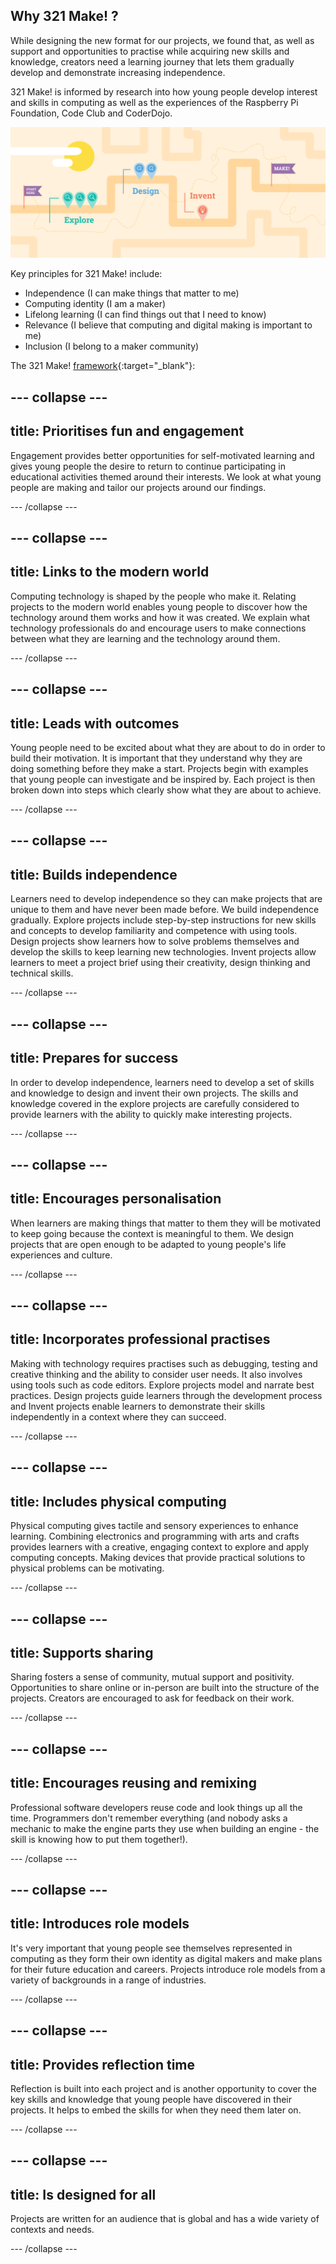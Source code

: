 ## Why 321 Make! ?

While designing the new format for our projects, we found that, as well as support and opportunities to practise while acquiring new skills and knowledge, creators need a learning journey that lets them gradually develop and demonstrate increasing independence. 

321 Make! is informed by research into how young people develop interest and skills in computing as well as the experiences of the Raspberry Pi Foundation, Code Club and CoderDojo. 

![An illustration of the four stages on the 321 Make! path. A start here flag is at the beginning, the path then moves along to Explore, then Design, then Invent and then a final flag that says "Make!".](images/321make.png)

Key principles for 321 Make! include:

+ Independence (I can make things that matter to me)
+ Computing identity (I am a maker)
+ Lifelong learning (I can find things out that I need to know)
+ Relevance (I believe that computing and digital making is important to me)
+ Inclusion (I belong to a maker community)

The 321 Make! [framework](https://www.raspberrypi.org/blog/free-coding-resources-children-young-people-digital-making-independence/){:target="_blank"}: 

--- collapse ---
---
title: Prioritises fun and engagement
---

Engagement provides better opportunities for self-motivated learning and gives young people the desire to return to continue participating in educational activities themed around their interests. We look at what young people are making and tailor our projects around our findings.

--- /collapse ---

--- collapse ---
---
title: Links to the modern world
---

Computing technology is shaped by the people who make it. Relating projects to the modern world enables young people to discover how the technology around them works and how it was created. We explain what technology professionals do and encourage users to make connections between what they are learning and the technology around them.

--- /collapse ---

--- collapse ---
---
title: Leads with outcomes
---

Young people need to be excited about what they are about to do in order to build their motivation. It is important that they understand why they are doing something before they make a start. Projects begin with examples that young people can investigate and be inspired by. Each project is then broken down into steps which clearly show what they are about to achieve. 

--- /collapse ---

--- collapse ---
---
title: Builds independence
---

Learners need to develop independence so they can make projects that are unique to them and have never been made before. We build independence gradually. Explore projects include step-by-step instructions for new skills and concepts to develop familiarity and competence with using tools. Design projects show learners how to solve problems themselves and develop the skills to keep learning new technologies. Invent projects allow learners to meet a project brief using their creativity, design thinking and technical skills. 

--- /collapse ---

--- collapse ---
---
title: Prepares for success
---

In order to develop independence, learners need to develop a set of skills and knowledge to design and invent their own projects. The skills and knowledge covered in the explore projects are carefully considered to provide learners with the ability to quickly make interesting projects. 

--- /collapse ---

--- collapse ---
---
title: Encourages personalisation
---

When learners are making things that matter to them they will be motivated to keep going because the context is meaningful to them. We design projects that are open enough to be adapted to young people's life experiences and culture.

--- /collapse ---

--- collapse ---
---
title: Incorporates professional practises
---

Making with technology requires practises such as debugging, testing and creative thinking and the ability to consider user needs. It also involves using tools such as code editors. Explore projects model and narrate best practices. Design projects guide learners through the development process and Invent projects enable learners to demonstrate their skills independently in a context where they can succeed. 

--- /collapse ---

--- collapse ---
---
title: Includes physical computing
---

Physical computing gives tactile and sensory experiences to enhance learning. Combining electronics and programming with arts and crafts provides learners with a creative, engaging context to explore and apply computing concepts. Making devices that provide practical solutions to physical problems can be motivating.

--- /collapse ---

--- collapse ---
---
title: Supports sharing
---

Sharing fosters a sense of community, mutual support and positivity.  Opportunities to share online or in-person are built into the structure of the projects. Creators are encouraged to ask for feedback on their work. 

--- /collapse ---

--- collapse ---
---
title: Encourages reusing and remixing
---

Professional software developers reuse code and look things up all the time. Programmers don't remember everything (and nobody asks a mechanic to make the engine parts they use when building an engine - the skill is knowing how to put them together!).

--- /collapse ---

--- collapse ---
---
title: Introduces role models
---

It's very important that young people see themselves represented in computing as they form their own identity as digital makers and make plans for their future education and careers. Projects introduce role models from a variety of backgrounds in a range of industries. 

--- /collapse ---

--- collapse ---
---
title: Provides reflection time
---

Reflection is built into each project and  is another opportunity to cover the key skills and knowledge that young people have discovered in their projects. It helps to embed the skills for when they need them later on.

--- /collapse ---

--- collapse ---
---
title: Is designed for all
---

Projects are written for an audience that is global and has a wide variety of contexts and needs. 

--- /collapse ---

 













